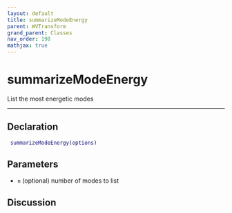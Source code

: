 ```yaml
---
layout: default
title: summarizeModeEnergy
parent: WVTransform
grand_parent: Classes
nav_order: 198
mathjax: true
---
```


#  summarizeModeEnergy

List the most energetic modes


---

## Declaration
```matlab
 summarizeModeEnergy(options)
```
## Parameters
+ `n`  (optional) number of modes to list

## Discussion

      
